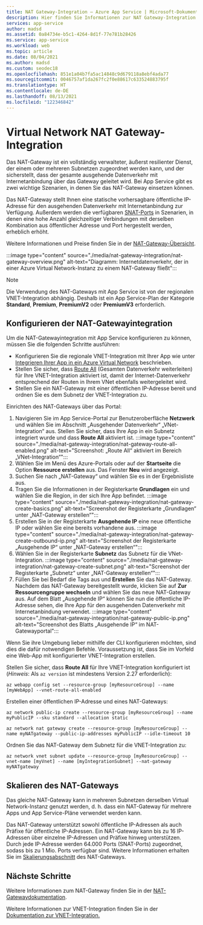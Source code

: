 ```yaml
---
title: NAT Gateway-Integration – Azure App Service | Microsoft-Dokumentation
description: Hier finden Sie Informationen zur NAT Gateway-Integration in Azure App Service.
services: app-service
author: madsd
ms.assetid: 0a84734e-b5c1-4264-8d1f-77e781b28426
ms.service: app-service
ms.workload: web
ms.topic: article
ms.date: 08/04/2021
ms.author: madsd
ms.custom: seodec18
ms.openlocfilehash: 851e1a04b7fa5ac14848c9d679118a8ebf4ada77
ms.sourcegitcommit: 0046757af1da267fc2f0e88617c633524883795f
ms.translationtype: HT
ms.contentlocale: de-DE
ms.lasthandoff: 08/13/2021
ms.locfileid: "122346842"
---
```

# <a name="virtual-network-nat-gateway-integration"></a>Virtual Network NAT Gateway-Integration

Das NAT-Gateway ist ein vollständig verwalteter, äußerst resilienter Dienst, der einem oder mehreren Subnetzen zugeordnet werden kann, und der sicherstellt, dass der gesamte ausgehende Datenverkehr mit Internetanbindung über das Gateway geleitet wird. Bei App Service gibt es zwei wichtige Szenarien, in denen Sie das NAT-Gateway einsetzen können. 

Das NAT-Gateway stellt Ihnen eine statische vorhersagbare öffentliche IP-Adresse für den ausgehenden Datenverkehr mit Internetanbindung zur Verfügung. Außerdem werden die verfügbaren [SNAT-Ports](../troubleshoot-intermittent-outbound-connection-errors.md) in Szenarien, in denen eine hohe Anzahl gleichzeitiger Verbindungen mit derselben Kombination aus öffentlicher Adresse und Port hergestellt werden, erheblich erhöht.

Weitere Informationen und Preise finden Sie in der [NAT-Gateway-Übersicht](../../virtual-network/nat-gateway/nat-overview.md).

:::image type="content" source="./media/nat-gateway-integration/nat-gateway-overview.png" alt-text="Diagramm: Internetdatenverkehr, der in einer Azure Virtual Network-Instanz zu einem NAT-Gateway fließt":::

> [!Note] 
> Die Verwendung des NAT-Gateways mit App Service ist von der regionalen VNET-Integration abhängig. Deshalb ist ein App Service-Plan der Kategorie **Standard**, **Premium**, **PremiumV2** oder **PremiumV3** erforderlich.

## <a name="configuring-nat-gateway-integration"></a>Konfigurieren der NAT-Gatewayintegration

Um die NAT-Gatewayintegration mit App Service konfigurieren zu können, müssen Sie die folgenden Schritte ausführen:

* Konfigurieren Sie die regionale VNET-Integration mit Ihrer App wie unter [Integrieren Ihrer App in ein Azure Virtual Network](../web-sites-integrate-with-vnet.md) beschrieben.
* Stellen Sie sicher, dass [Route All](../web-sites-integrate-with-vnet.md#routes) (Gesamten Datenverkehr weiterleiten) für Ihre VNET-Integration aktiviert ist, damit der Internet-Datenverkehr entsprechend der Routen in Ihrem VNet ebenfalls weitergeleitet wird.
* Stellen Sie ein NAT-Gateway mit einer öffentlichen IP-Adresse bereit und ordnen Sie es dem Subnetz der VNET-Integration zu.

Einrichten des NAT-Gateways über das Portal:

1. Navigieren Sie im App Service-Portal zur Benutzeroberfläche **Netzwerk** und wählen Sie im Abschnitt „Ausgehender Datenverkehr“ „VNet-Integration“ aus. Stellen Sie sicher, dass Ihre App in ein Subnetz integriert wurde und dass **Route All** aktiviert ist.
:::image type="content" source="./media/nat-gateway-integration/nat-gateway-route-all-enabled.png" alt-text="Screenshot: „Route All“ aktiviert im Bereich „VNet-Integration“":::
1. Wählen Sie im Menü des Azure-Portals oder auf der **Startseite** die Option **Ressource erstellen** aus. Das Fenster **Neu** wird angezeigt.
1. Suchen Sie nach „NAT-Gateway“ und wählen Sie es in der Ergebnisliste aus.
1. Tragen Sie die Informationen in der Registerkarte **Grundlagen** ein und wählen Sie die Region, in der sich Ihre App befindet.
:::image type="content" source="./media/nat-gateway-integration/nat-gateway-create-basics.png" alt-text="Screenshot der Registerkarte „Grundlagen“ unter „NAT-Gateway erstellen“":::
1. Erstellen Sie in der Registerkarte **Ausgehende IP** eine neue öffentliche IP oder wählen Sie eine bereits vorhandene aus.
:::image type="content" source="./media/nat-gateway-integration/nat-gateway-create-outbound-ip.png" alt-text="Screenshot der Registerkarte „Ausgehende IP“ unter „NAT-Gateway erstellen“":::
1. Wählen Sie in der Registerkarte **Subnetz** das Subnetz für die VNet-Integration.
:::image type="content" source="./media/nat-gateway-integration/nat-gateway-create-subnet.png" alt-text="Screenshot der Registerkarte „Subnetz“ unter „NAT-Gateway erstellen“":::
1. Füllen Sie bei Bedarf die Tags aus und **Erstellen** Sie das NAT-Gateway. Nachdem das NAT-Gateway bereitgestellt wurde, klicken Sie auf **Zur Ressourcengruppe wechseln** und wählen Sie das neue NAT-Gateway aus. Auf dem Blatt „Ausgehende IP“ können Sie nun die öffentliche IP-Adresse sehen, die Ihre App für den ausgehenden Datenverkehr mit Internetanbindung verwendet.
:::image type="content" source="./media/nat-gateway-integration/nat-gateway-public-ip.png" alt-text="Screenshot des Blatts „Ausgehende IP“ im NAT-Gatewayportal"::: 

Wenn Sie ihre Umgebung lieber mithilfe der CLI konfigurieren möchten, sind dies die dafür notwendigen Befehle. Voraussetzung ist, dass Sie im Vorfeld eine Web-App mit konfigurierter VNET-Integration erstellen.

Stellen Sie sicher, dass **Route All** für Ihre VNET-Integration konfiguriert ist (*Hinweis*: Als `az version` ist mindestens Version 2.27 erforderlich):

```azurecli-interactive
az webapp config set --resource-group [myResourceGroup] --name [myWebApp] --vnet-route-all-enabled
```

Erstellen einer öffentlichen IP-Adresse und eines NAT-Gateways:

```azurecli-interactive
az network public-ip create --resource-group [myResourceGroup] --name myPublicIP --sku standard --allocation static

az network nat gateway create --resource-group [myResourceGroup] --name myNATgateway --public-ip-addresses myPublicIP --idle-timeout 10
```

Ordnen Sie das NAT-Gateway dem Subnetz für die VNET-Integration zu:

```azurecli-interactive
az network vnet subnet update --resource-group [myResourceGroup] --vnet-name [myVnet] --name [myIntegrationSubnet] --nat-gateway myNATgateway
```

## <a name="scaling-nat-gateway"></a>Skalieren des NAT-Gateways

Das gleiche NAT-Gateway kann in mehreren Subnetzen derselben Virtual Network-Instanz genutzt werden, d. h. dass ein NAT-Gateway für mehrere Apps und App Service-Pläne verwendet werden kann.

Das NAT-Gateway unterstützt sowohl öffentliche IP-Adressen als auch Präfixe für öffentliche IP-Adressen. Ein NAT-Gateway kann bis zu 16 IP-Adressen über einzelne IP-Adressen und Präfixe hinweg unterstützen. Durch jede IP-Adresse werden 64.000 Ports (SNAT-Ports) zugeordnet, sodass bis zu 1 Mio. Ports verfügbar sind. Weitere Informationen erhalten Sie im [Skalierungsabschnitt](../../virtual-network/nat-gateway/nat-gateway-resource.md#scaling) des NAT-Gateways.

## <a name="next-steps"></a>Nächste Schritte
Weitere Informationen zum NAT-Gateway finden Sie in der [NAT-Gatewaydokumentation](../../virtual-network/nat-gateway/nat-overview.md).

Weitere Informationen zur VNET-Integration finden Sie in der [Dokumentation zur VNET-Integration.](../web-sites-integrate-with-vnet.md)